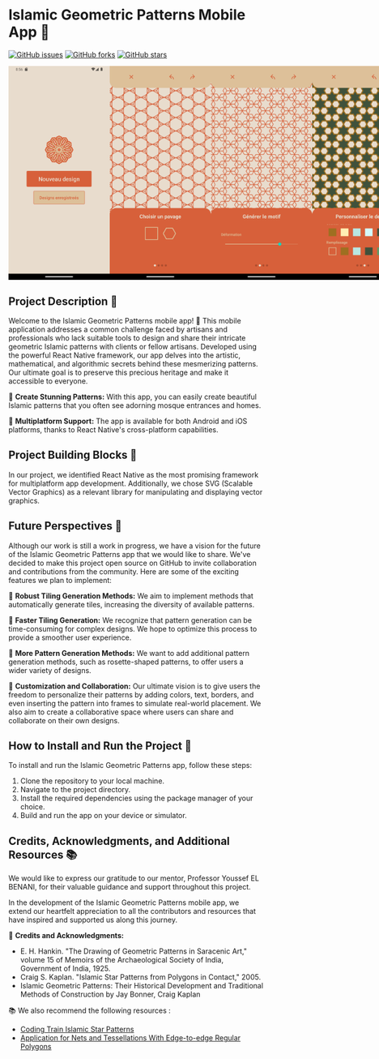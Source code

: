 # **Islamic Geometric Patterns Mobile App 📱**

[![GitHub issues](https://img.shields.io/github/issues/yahyabene/Motif_app/)](https://github.com/yahyabene/Motif_app/issues)
[![GitHub forks](https://img.shields.io/github/forks/yahyabene/Motif_app/)](https://github.com/yahyabene/Motif_app/network)
[![GitHub stars](https://img.shields.io/github/stars/yahyabene/Motif_app/)](https://github.com/yahyabene/Motif_app/stargazers)

<div style="display: flex;">
 <img src="screenshots/screen_1.png" alt="Image" width="200" />
<img src="screenshots/screen_2.png" alt="Image" width="200" />
<img src="screenshots/screen_3.png" alt="Image" width="200" />
<img src="screenshots/screen_4.png" alt="Image" width="200" />
</div>

## **Project Description 📜**

Welcome to the Islamic Geometric Patterns mobile app! 🎉 This mobile application addresses a common challenge faced by artisans and professionals who lack suitable tools to design and share their intricate geometric Islamic patterns with clients or fellow artisans. Developed using the powerful React Native framework, our app delves into the artistic, mathematical, and algorithmic secrets behind these mesmerizing patterns. Our ultimate goal is to preserve this precious heritage and make it accessible to everyone.

🔹 **Create Stunning Patterns:** With this app, you can easily create beautiful Islamic patterns that you often see adorning mosque entrances and homes.

🔹 **Multiplatform Support:** The app is available for both Android and iOS platforms, thanks to React Native's cross-platform capabilities.

## **Project Building Blocks 🧱**

In our project, we identified React Native as the most promising framework for multiplatform app development. Additionally, we chose SVG (Scalable Vector Graphics) as a relevant library for manipulating and displaying vector graphics.

## **Future Perspectives 🚀**

Although our work is still a work in progress, we have a vision for the future of the Islamic Geometric Patterns app that we would like to share. We've decided to make this project open source on GitHub to invite collaboration and contributions from the community. Here are some of the exciting features we plan to implement:

🔹 **Robust Tiling Generation Methods:** We aim to implement methods that automatically generate tiles, increasing the diversity of available patterns.

🔹 **Faster Tiling Generation:** We recognize that pattern generation can be time-consuming for complex designs. We hope to optimize this process to provide a smoother user experience.

🔹 **More Pattern Generation Methods:** We want to add additional pattern generation methods, such as rosette-shaped patterns, to offer users a wider variety of designs.

🔹 **Customization and Collaboration:** Our ultimate vision is to give users the freedom to personalize their patterns by adding colors, text, borders, and even inserting the pattern into frames to simulate real-world placement. We also aim to create a collaborative space where users can share and collaborate on their own designs.

## **How to Install and Run the Project 🚀**

To install and run the Islamic Geometric Patterns app, follow these steps:

1. Clone the repository to your local machine.
2. Navigate to the project directory.
3. Install the required dependencies using the package manager of your choice.
4. Build and run the app on your device or simulator.

## **Credits, Acknowledgments, and Additional Resources 📚**

We would like to express our gratitude to our mentor, Professor Youssef EL BENANI, for their valuable guidance and support throughout this project.

In the development of the Islamic Geometric Patterns mobile app, we extend our heartfelt appreciation to all the contributors and resources that have inspired and supported us along this journey.

🔹 **Credits and Acknowledgments:**

- E. H. Hankin. "The Drawing of Geometric Patterns in Saracenic Art," volume 15 of Memoirs of the Archaeological Society of India, Government of India, 1925.
- Craig S. Kaplan. "Islamic Star Patterns from Polygons in Contact," 2005.
- Islamic Geometric Patterns: Their Historical Development and Traditional Methods of Construction by Jay Bonner, Craig Kaplan

📚 We also recommend the following resources :

- [Coding Train Islamic Star Patterns](https://youtu.be/hCjTKCb2Cuw)
- [Application for Nets and Tessellations With Edge-to-edge Regular Polygons](https://github.com/HHogg/antwerp)
